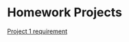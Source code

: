# Homework Projects
[Project 1 requirement](https://docs.google.com/document/d/1FDZSSLRbBLHv4HUTN7rVKiBjZIeoRNkcObq41sRu9gE/edit)
